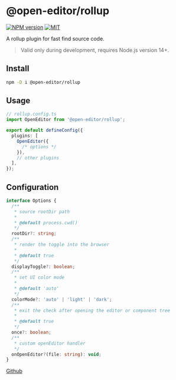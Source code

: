 # @open-editor/rollup

[![NPM version](https://img.shields.io/npm/v/@open-editor/rollup?color=)](https://www.npmjs.com/package/@open-editor/rollup)
[![MIT](https://img.shields.io/github/license/zjxxxxxxxxx/open-editor)](https://opensource.org/licenses/MIT)

A rollup plugin for fast find source code.

> Valid only during development, requires Node.js version 14+.

## Install

```bash
npm -D i @open-editor/rollup
```

## Usage

```ts
// rollup.config.ts
import OpenEditor from '@open-editor/rollup';

export default defineConfig({
  plugins: [
    OpenEditor({
      /* options */
    }),
    // other plugins
  ],
});
```

## Configuration

```ts
interface Options {
  /**
   * source rootDir path
   *
   * @default process.cwd()
   */
  rootDir?: string;
  /**
   * render the toggle into the browser
   *
   * @default true
   */
  displayToggle?: boolean;
  /**
   * set UI color mode
   *
   * @default 'auto'
   */
  colorMode?: 'auto' | 'light' | 'dark';
  /**
   * exit the check after opening the editor or component tree
   *
   * @default true
   */
  once?: boolean;
  /**
   * custom openEditor handler
   */
  onOpenEditor?(file: string): void;
}
```

[Github](https://github.com/zjxxxxxxxxx/open-editor)
